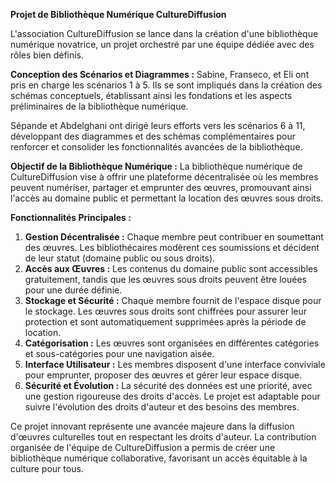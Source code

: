 **Projet de Bibliothèque Numérique CultureDiffusion**

L'association CultureDiffusion se lance dans la création d'une bibliothèque numérique novatrice, un projet orchestré par une équipe dédiée avec des rôles bien définis.

**Conception des Scénarios et Diagrammes :**
Sabine, Franseco, et Eli ont pris en charge les scénarios 1 à 5. Ils se sont impliqués dans la création des schémas conceptuels, établissant ainsi les fondations et les aspects préliminaires de la bibliothèque numérique.

Sépande et Abdelghani ont dirigé leurs efforts vers les scénarios 6 à 11, développant des diagrammes et des schémas complémentaires pour renforcer et consolider les fonctionnalités avancées de la bibliothèque.

**Objectif de la Bibliothèque Numérique :**
La bibliothèque numérique de CultureDiffusion vise à offrir une plateforme décentralisée où les membres peuvent numériser, partager et emprunter des œuvres, promouvant ainsi l'accès au domaine public et permettant la location des œuvres sous droits.

**Fonctionnalités Principales :**
1. **Gestion Décentralisée :** Chaque membre peut contribuer en soumettant des œuvres. Les bibliothécaires modèrent ces soumissions et décident de leur statut (domaine public ou sous droits).
2. **Accès aux Œuvres :** Les contenus du domaine public sont accessibles gratuitement, tandis que les œuvres sous droits peuvent être louées pour une durée définie.
3. **Stockage et Sécurité :** Chaque membre fournit de l'espace disque pour le stockage. Les œuvres sous droits sont chiffrées pour assurer leur protection et sont automatiquement supprimées après la période de location.
4. **Catégorisation :** Les œuvres sont organisées en différentes catégories et sous-catégories pour une navigation aisée.
5. **Interface Utilisateur :** Les membres disposent d'une interface conviviale pour emprunter, proposer des œuvres et gérer leur espace disque.
6. **Sécurité et Évolution :** La sécurité des données est une priorité, avec une gestion rigoureuse des droits d'accès. Le projet est adaptable pour suivre l'évolution des droits d'auteur et des besoins des membres.

Ce projet innovant représente une avancée majeure dans la diffusion d'œuvres culturelles tout en respectant les droits d'auteur. La contribution organisée de l'équipe de CultureDiffusion a permis de créer une bibliothèque numérique collaborative, favorisant un accès équitable à la culture pour tous.

